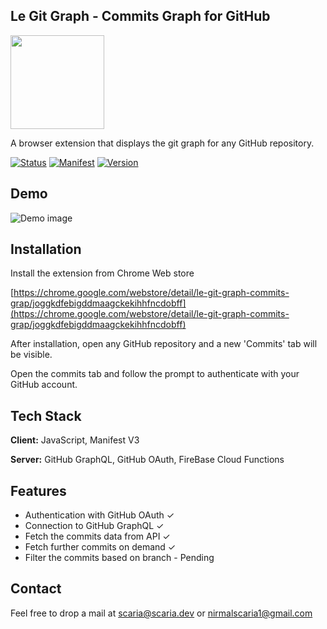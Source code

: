 ## Le Git Graph - Commits Graph for GitHub

<img src = "https://drive.google.com/uc?export=download&id=12bnQqy4cm2vQcZSKWo2INBv-69iqkF_p" width = "150">

A browser extension that displays the git graph for any GitHub repository.

[![Status](https://img.shields.io/badge/Status-Stable-green)]()
[![Manifest](https://img.shields.io/badge/Manifest-V3-green)]()
[![Version](https://img.shields.io/badge/Version-1.0.3-green)]()

## Demo
![Demo image](https://drive.google.com/uc?export=download&id=12plJnQgqAvSecLz5jrLajojtuRX2aPyZ)


## Installation

Install the extension from Chrome Web store

[https://chrome.google.com/webstore/detail/le-git-graph-commits-grap/joggkdfebigddmaagckekihhfncdobff](https://chrome.google.com/webstore/detail/le-git-graph-commits-grap/joggkdfebigddmaagckekihhfncdobff)


After installation, open any GitHub repository and a new 'Commits' tab will be visible.

Open the commits tab and follow the prompt to authenticate with your GitHub account.
## Tech Stack

**Client:** JavaScript, Manifest V3

**Server:** GitHub GraphQL, GitHub OAuth, FireBase Cloud Functions


## Features

- Authentication with GitHub OAuth  ✓
- Connection to GitHub GraphQL ✓
- Fetch the commits data from API ✓
- Fetch further commits on demand ✓
- Filter the commits based on branch - Pending

## Contact

Feel free to drop a mail at scaria@scaria.dev or nirmalscaria1@gmail.com
